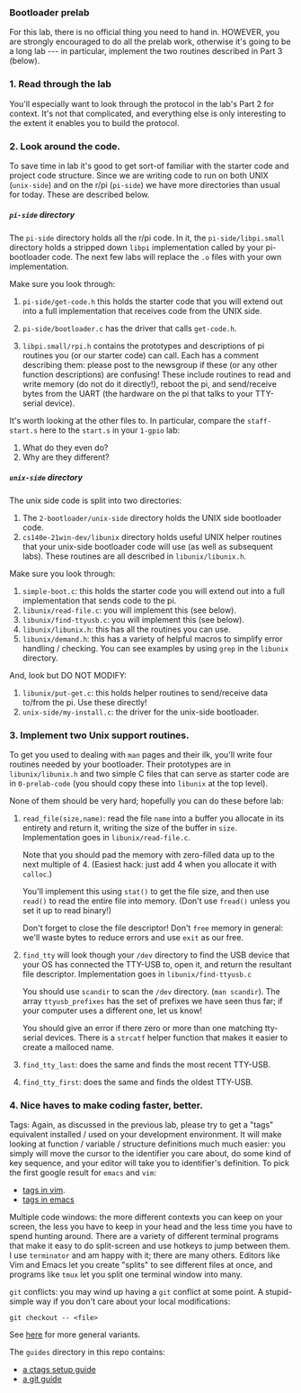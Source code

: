 ### Bootloader prelab

For this lab, there is no official thing you need to hand in.  HOWEVER,
you are strongly encouraged to do all the prelab work, otherwise it's
going to be a long lab --- in particular, implement the two routines
described in Part 3 (below).

### 1. Read through the lab

You'll especially want to look through the protocol in the lab's Part
2 for context.  It's not that complicated, and everything else is only
interesting to the extent it enables you to build the protocol.

### 2. Look around the code.

To save time in lab it's good to get sort-of familiar with the starter
code and project code structure.  Since we are writing code to run on both
UNIX (`unix-side`) and on the r/pi (`pi-side`) we have more directories
than usual for today.  These are described below.

##### `pi-side` directory

The `pi-side` directory holds all the r/pi code.   In it, the
`pi-side/libpi.small` directory holds a stripped down `libpi`
implementation called by your pi-bootloader code.  The next few labs
will replace the `.o` files with your own implementation.

Make sure you look through:

  1. `pi-side/get-code.h` this holds the starter code that you will extend out
       into a full implementation that receives code from the UNIX side.  

  2. `pi-side/bootloader.c` has the driver that calls `get-code.h`.

  3. `libpi.small/rpi.h` contains the prototypes and descriptions of pi routines
      you (or our starter code) can call.  Each has a comment describing them:
      please post to the newsgroup if these (or any other function descriptions)
      are confusing!   These include routines to read and write memory (do not
      do it directly!), reboot the pi, and send/receive bytes from the UART
      (the hardware on the pi that talks to your TTY-serial device).

It's worth looking at the other files to.  In particular, compare the `staff-start.s` 
here to the `start.s` in your `1-gpio` lab:
   1. What do they even do?
   2. Why are they different?

##### `unix-side` directory

The unix side code is split into two directories:
   1. The `2-bootloader/unix-side` directory holds the UNIX side
      bootloader code.  
   2. `cs140e-21win-dev/libunix` directory holds useful UNIX helper
      routines that your unix-side bootloader code will use (as
      well as subsequent labs).  These routines are all described in
      `libunix/libunix.h`.

Make sure you look through:
  1. `simple-boot.c`: this holds the starter code you will extend
     out into a full implementation that sends code to the pi.
  2. `libunix/read-file.c`: you will implement this (see below).
  3. `libunix/find-ttyusb.c`: you will implement this (see below).
  4. `libunix/libunix.h`: this has all the routines you can use.
  5. `libunix/demand.h`: this has a variety of helpful macros to simplify
     error handling / checking.  You can see examples by using `grep` in
     the `libunix` directory.

And, look but DO NOT MODIFY:
  1. `libunix/put-get.c`: this holds helper routines to send/receive data
     to/from the pi.   Use these directly!
  2. `unix-side/my-install.c`: the driver for the unix-side bootloader.

### 3. Implement two Unix support routines.

To get you used to dealing with `man` pages and their ilk, you'll
write four routines needed by your bootloader.  Their prototypes are in
`libunix/libunix.h` and two simple C files that can serve as starter
code are in `0-prelab-code` (you should copy these into `libunix` at
the top level).

None of them should be very hard; hopefully you can do these before lab:

  1. `read_file(size,name)`: read the file `name` into a buffer you
     allocate in its entirety and return it, writing the size of the
     buffer in `size`.  Implementation goes in `libunix/read-file.c`.

     Note that you should pad the memory with zero-filled data up
     to the next multiple of 4.  (Easiest hack: just add 4 when you
     allocate it with `calloc`.)

     You'll implement this using `stat()` to get the file size,
     and then use `read()` to read the entire file into memory.
     (Don't use `fread()` unless you set it up to read binary!)

     Don't forget to close the file descriptor!  Don't `free` memory
     in general: we'll waste bytes to reduce errors and use `exit`
     as our free.

  2. `find_tty` will look though your `/dev` directory to find the
     USB device that your OS has connected the TTY-USB to, open it,
     and return the resultant file descriptor.  Implementation goes in
     `libunix/find-ttyusb.c`

     You should use `scandir` to scan the `/dev` directory.  (`man
     scandir`).  The array `ttyusb_prefixes` has the set of prefixes
     we have seen thus far; if your computer uses a different one,
     let us know!

     You should give an error if there zero or more than one matching
     tty-serial devices.  There is a `strcatf` helper function that makes
     it easier to create a malloced name.

  3. `find_tty_last`: does the same and finds the most recent TTY-USB.
  4.  `find_tty_first`: does the same and finds the oldest TTY-USB.


### 4. Nice haves to make coding faster, better.

Tags: Again, as discussed in the previous lab, please try to get a "tags"
equivalent installed / used on your development environment.  It will make
looking at function / variable / structure definitions much much easier:
you simply will move the cursor to the identifier you care about, do
some kind of key sequence, and your editor will take you to identifier's
definition.  To pick the first google result for `emacs` and `vim`:
 - [tags in vim](https://vim.fandom.com/wiki/Browsing_programs_with_tags).
 - [tags in emacs](https://www.jayconrod.com/posts/36/emacs-etags--a-quick-introduction)


Multiple code windows: the more different contexts you can keep on
your screen, the less you have to keep in your head and the less time
you have to spend hunting around.  There are a variety of different
terminal programs that make it easy to do split-screen and use hotkeys
to jump between them.  I use `terminator` and am happy with it; there
are many others.  Editors like Vim and Emacs let you create "splits" to see 
different files at once, and programs like `tmux` let you split one terminal 
window into many.

`git` conflicts:  you may wind up having a `git` conflict at some point.
A stupid-simple way if you don't care about your local modifications:

    git checkout -- <file>

See [here](https://docs.gitlab.com/ee/topics/git/numerous_undo_possibilities_in_git/) for
more general variants.

The `guides` directory in this repo contains:
- [a ctags setup guide](../../../guides/ctags.md)
- [a git guide](../../../guides/git.md)
